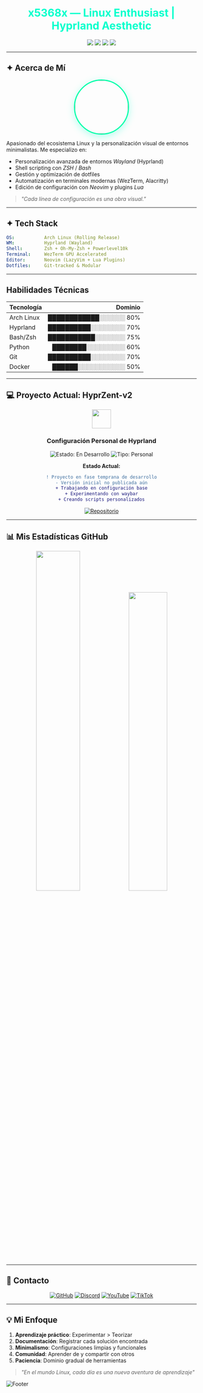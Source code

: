<h1 align="center" style="color:#00ffcc;">
  x5368x — Linux Enthusiast | Hyprland Aesthetic
</h1>

<div align="center">

<img src="https://img.shields.io/badge/OS-Arch%20Linux-2b2b2b?style=for-the-badge&logo=archlinux&logoColor=00ffff"/>
<img src="https://img.shields.io/badge/WM-Hyprland-1f1f1f?style=for-the-badge&logo=wayland&logoColor=00ffcc"/>
<img src="https://img.shields.io/badge/Editor-Neovim-181818?style=for-the-badge&logo=neovim&logoColor=39ff14"/>
<img src="https://img.shields.io/badge/Shell-ZSH-202020?style=for-the-badge&logo=gnubash&logoColor=ffffff"/>

</div>

---

## ✦ Acerca de Mí

<div align="center">
  <img src="https://avatars.githubusercontent.com/x5368x" width="140" style="border-radius: 50%; border: 3px solid #00ffaa; box-shadow: 0 5px 20px rgba(0,255,204,0.3);"/>
</div>

Apasionado del ecosistema Linux y la personalización visual de entornos minimalistas. Me especializo en:

- Personalización avanzada de entornos *Wayland* (Hyprland)
- Shell scripting con *ZSH* / *Bash*
- Gestión y optimización de dotfiles
- Automatización en terminales modernas (WezTerm, Alacritty)
- Edición de configuración con *Neovim* y plugins *Lua*

> *"Cada línea de configuración es una obra visual."*

---

## ✦ Tech Stack

```yaml
OS:           Arch Linux (Rolling Release)
WM:           Hyprland (Wayland)
Shell:        Zsh + Oh-My-Zsh + Powerlevel10k
Terminal:     WezTerm GPU Accelerated
Editor:       Neovim (LazyVim + Lua Plugins)
Dotfiles:     Git-tracked & Modular
```

---

## Habilidades Técnicas

| Tecnología | Dominio                 |
|------------|------------------------:|
| Arch Linux | ████████████░░░░░░ 80%  |
| Hyprland   | ██████████░░░░░░░░ 70%  |
| Bash/Zsh   | ███████████░░░░░░░ 75%  |
| Python     | ████████░░░░░░░░░ 60%   |
| Git        | ██████████░░░░░░░░ 70%  |
| Docker     | ██████░░░░░░░░░░░ 50%   |


---

## **💻 Proyecto Actual: HyprZent-v2**  

<div align="center">
  <img src="https://simpleicons.org/icons/hyper.svg" width="50" height="50">
  <h3>Configuración Personal de Hyprland</h3>
  
  ![Estado: En Desarrollo](https://img.shields.io/badge/🚧_En_Proceso-FFA500?style=flat)
  ![Tipo: Personal](https://img.shields.io/badge/🔧_Uso_Personal-00AA00?style=flat)

  **Estado Actual:**
  ```diff
  ! Proyecto en fase temprana de desarrollo
  - Versión inicial no publicada aún
  + Trabajando en configuración base
  + Experimentando con waybar
  + Creando scripts personalizados
  ```

  [![Repositorio](https://img.shields.io/badge/VER_CÓDIGO-181717?style=for-the-badge&logo=github)](https://github.com/x5368x/HyprZent-v2)
</div>

---

## **📊 Mis Estadísticas GitHub**

<div align="center">
  <img src="https://github-readme-stats.vercel.app/api?username=x5368x&show_icons=true&theme=radical&hide_border=true" width="48%">
  <img src="https://github-readme-stats.vercel.app/api/top-langs/?username=x5368x&layout=compact&theme=radical&hide_border=true" width="45%">
</div>

---

## **📩 Contacto**  

<div align="center">

[![GitHub](https://img.shields.io/badge/GitHub-181717?style=for-the-badge&logo=github&logoColor=white)](https://github.com/x5368x)
[![Discord](https://img.shields.io/badge/Discord-7289DA?style=for-the-badge&logo=discord&logoColor=white)](https://discord.gg/NdtChxcaU8)
[![YouTube](https://img.shields.io/badge/YouTube-FF0000?style=for-the-badge&logo=youtube&logoColor=white)](https://youtube.com/@xzn-q7n9q)
[![TikTok](https://img.shields.io/badge/TikTok-000000?style=for-the-badge&logo=tiktok&logoColor=white)](https://www.tiktok.com/@x_536.8)

</div>

---

## **💡 Mi Enfoque**  

1. **Aprendizaje práctico**: Experimentar > Teorizar
2. **Documentación**: Registrar cada solución encontrada
3. **Minimalismo**: Configuraciones limpias y funcionales
4. **Comunidad**: Aprender de y compartir con otros
5. **Paciencia**: Dominio gradual de herramientas

> *"En el mundo Linux, cada día es una nueva aventura de aprendizaje"*

![Footer](https://capsule-render.vercel.app/api?type=waving&color=gradient&height=120&section=footer)